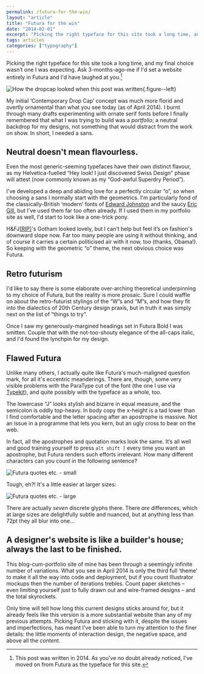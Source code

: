 ```yaml
---
permalink: /futura-for-the-win/
layout: "article"
title: "Futura for the win"
date: "2014-02-01"
excerpt: "Picking the right typeface for this site took a long time, and my final choice wasn’t one I was expecting. Ask 3-months-ago-me if I'd set a website entirely in Futura and I'd have laughed at you."
tags: articles
categories: ["typography"]
---
```


Picking the right typeface for this site took a long time, and my final choice wasn’t one I was expecting. Ask 3-months-ago-me if I'd set a website entirely in Futura and I'd have laughed at you.[^1]

![How the dropcap looked when this post was written](/images/articles/futuraDropcap.png){.figure--left}

My initial ‘Contemporary Drop Cap’ concept was much more florid and overtly ornamental than what you see today (as of April 2014). I burnt through many drafts experimenting with ornate serif fonts before I finally remembered that what I was trying to build was a _portfolio_; a neutral backdrop for my designs, not something that would distract from the work on show. In short, I needed a sans.

## Neutral doesn't mean flavourless.

Even the most generic-seeming typefaces have their own distinct flavour, as my Helvetica-fuelled “Hey look! I just discovered Swiss Design” phase will attest (now commonly known as my “God-awful Superdry Period”).

I've developed a deep and abiding love for a perfectly circular “o”, so when choosing a sans I normally start with the geometrics. I'm particularly fond of the classically-British ‘modern’ fonts of [Edward Johnston](http://en.wikipedia.org/wiki/Edward_Johnston) and the saucy [Eric Gill](http://en.wikipedia.org/wiki/Eric_Gill), but I've used them far too often already. If I used them in my portfolio site as well, I'd start to look like a one-trick pony.

H&FJ[(RIP)](http://qz.com/167993/frere-jones-is-suing-hoefler-for-his-half-of-the-worlds-preeminent-digital-type-foundry/)'s Gotham looked lovely, but I can’t help but feel it’s on fashion's downward slope now. Far too many people are using it without thinking, and of course it carries a certain politicised air with it now, too (thanks, Obama!). So keeping with the geometric “o” theme, the next obvious choice was Futura.

## Retro futurism

I'd like to say there is some elaborate over-arching theoretical underpinning to my choice of Futura, but the reality is more prosaic. Sure I could waffle on about the retro-futurist stylings of the “W”s and “M”s, and how they fit into the dialectics of 20th Century design praxis, but in truth it was simply next on the list of “things to try”.

Once I saw my generously-margined headings set in Futura Bold I was smitten. Couple that with the not-too-shouty elegance of the all-caps italic, and I'd found the lynchpin for my design.

## Flawed Futura

Unlike many others, I actually quite like Futura's much-maligned question mark, for all it's eccentric meanderings. There are, though, some very visible problems with the ParaType cut of the font (the one I use via [Typekit](https://typekit.com/fonts/futura-pt)), and quite possibly with the typeface as a whole, too.

The lowercase “J” looks stylish and bizarre in equal measure, and the semicolon is oddly top-heavy. In body copy the x-height is a tad lower than I find comfortable and the letter spacing after an apostrophe is massive. Not an issue in a programme that lets you kern, but an ugly cross to bear on the web.

In fact, all the apostrophes and quotation marks look the same. It’s all well and good training yourself to press `alt shift ]` every time you want an apostrophe, but Futura renders such efforts irrelevant. How many different characters can you count in the following sentence?

![Futura quotes etc. - small](/images/articles/futuraGlyphsSmall.png)

Tough, eh?! It's a little easier at larger sizes:

![Futura quotes etc. - large](/images/articles/futuraGlyphsLarge.png)

There are actually _seven_ discrete glyphs there. There <em>are</em> differences, which at large sizes are delightfully subtle and nuanced, but at anything less than 72pt they all blur into one...

## A designer's website is like a builder's house; always the last to be finished.

This blog-cum-portfolio site of mine has been through a seemingly infinite number of variations. What you see in April 2014 is only the third full ‘theme’ to make it all the way into code and deployment, but if you count Illustrator mockups then the number of iterations trebles. Count paper sketches – even limiting yourself just to fully drawn out and wire-framed designs – and the total skyrockets.

Only time will tell how long this current designs sticks around for, but it already feels like this version is a more substantial website than any of my previous attempts. Picking Futura and sticking with it, despite the issues and imperfections, has meant I've been able to turn my attention to the finer details: the little moments of interaction design, the negative space, and above all the _content_.

[^1]: This post was written in 2014. As you've no doubt already noticed, I've moved on from Futura as the typeface for this site.
